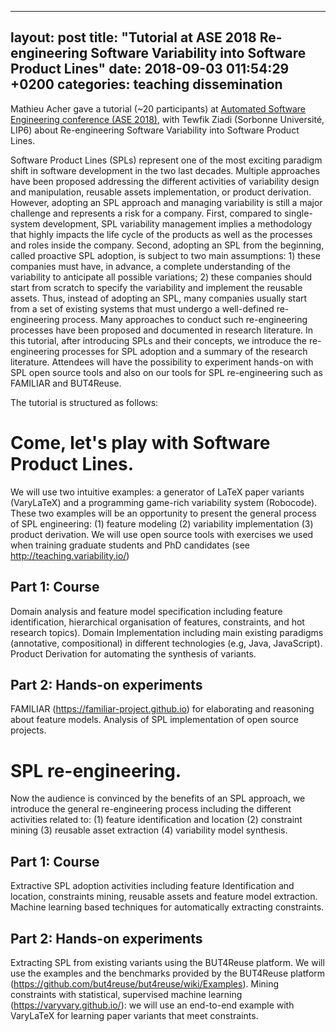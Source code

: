 
---
layout: post
title:  "Tutorial at ASE 2018 Re-engineering Software Variability into Software Product Lines"
date:   2018-09-03 011:54:29 +0200
categories: teaching dissemination 
---

Mathieu Acher gave a tutorial (~20 participants) at [Automated Software Engineering conference (ASE 2018)](http://www.ase2018.com/?p=tutorials#spl), with Tewfik Ziadi (Sorbonne Université, LIP6)
about Re-engineering Software Variability into Software Product Lines. 

Software Product Lines (SPLs) represent one of the most exciting paradigm shift in software development in the two last decades. Multiple approaches have been proposed addressing the different activities of variability design and manipulation, reusable assets implementation, or product derivation.
However, adopting an SPL approach and managing variability is still a major challenge and represents a risk for a company. First, compared to single-system development, SPL variability management implies a methodology that highly impacts the life cycle of the products as well as the processes and roles inside the company. Second, adopting an SPL from the beginning, called proactive SPL adoption, is subject to two main assumptions: 1) these companies must have, in advance, a complete understanding of the variability to anticipate all possible variations; 2) these companies should start from scratch to specify the variability and implement the reusable assets. Thus, instead of adopting an SPL, many companies usually start from a set of existing systems that must undergo a well-defined re-engineering process. Many approaches to conduct such re-engineering processes have been proposed and documented in research literature.
In this tutorial, after introducing SPLs and their concepts, we introduce the re-engineering processes for SPL adoption and a summary of the research literature. Attendees will have the possibility to experiment hands-on with SPL open source tools and also on our tools for SPL re-engineering such as FAMILIAR and BUT4Reuse.

The tutorial is structured as follows:

# Come, let's play with Software Product Lines. 

We will use two intuitive examples: a generator of LaTeX paper variants (VaryLaTeX) and a programming game-rich variability system (Robocode). These two examples will be an opportunity to present the general process of SPL engineering: (1) feature modeling (2) variability implementation (3) product derivation. We will use open source tools with exercises we used when training graduate students and PhD candidates (see http://teaching.variability.io/)

## Part 1: Course
Domain analysis and feature model specification including feature identification, hierarchical organisation of features, constraints, and hot research topics).
Domain Implementation including main existing paradigms (annotative, compositional) in different technologies (e.g, Java, JavaScript).
Product Derivation for automating the synthesis of variants.
## Part 2: Hands-on experiments
FAMILIAR (https://familiar-project.github.io) for elaborating and reasoning about feature models.
Analysis of SPL implementation of open source projects.

# SPL re-engineering. 

Now the audience is convinced by the benefits of an SPL approach, we introduce the general re-engineering process including the different activities related to: (1) feature identification and location (2) constraint mining (3) reusable asset extraction (4) variability model synthesis.

## Part 1: Course
Extractive SPL adoption activities including feature Identification and location, constraints mining, reusable assets and feature model extraction.
Machine learning based techniques for automatically extracting constraints.

## Part 2: Hands-on experiments
Extracting SPL from existing variants using the BUT4Reuse platform. We will use the examples and the benchmarks provided by the BUT4Reuse platform (https://github.com/but4reuse/but4reuse/wiki/Examples).
Mining constraints with statistical, supervised machine learning (https://varyvary.github.io/): we will use an end-to-end example with VaryLaTeX for learning paper variants that meet constraints.
